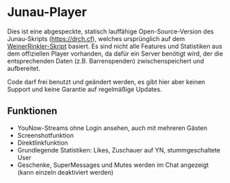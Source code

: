 # Junau-Player
Dies ist eine abgespeckte, statisch lauffähige Open-Source-Version des Junau-Skripts (https://drch.cf), welches ursprünglich auf dem [WeinerRinkler-Skript](https://github.com/WeinerRinkler/WeinerRinkler.github.io) basiert.
Es sind nicht alle Features und Statistiken aus dem offiziellen Player vorhanden, da dafür ein Server benötigt wird, der die entsprechenden Daten (z.B. Barrenspenden) zwischenspeichert und aufbereitet.

Code darf frei benutzt und geändert werden, es gibt hier aber keinen Support und keine Garantie auf regelmäßige Updates. 



## Funktionen
- YouNow-Streams ohne Login ansehen, auch mit mehreren Gästen
- Screenshotfunktion
- Direktlinkfunktion
- Grundlegende Statistiken: Likes, Zuschauer auf YN, stummgeschaltete User
- Geschenke, SuperMessages und Mutes werden im Chat angezeigt (kann einzeln deaktiviert werden)
